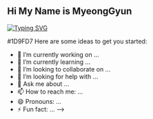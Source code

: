 ## Hi My Name is MyeongGyun
[![Typing SVG](https://readme-typing-svg.demolab.com/?lines=First+line+of+text;Second+line+of+text)](https://git.io/typing-svg)

#1D9FD7
Here are some ideas to get you started:

- 🔭 I’m currently working on ...
- 🌱 I’m currently learning ...
- 👯 I’m looking to collaborate on ...
- 🤔 I’m looking for help with ...
- 💬 Ask me about ...
- 📫 How to reach me: ...
- 😄 Pronouns: ...
- ⚡ Fun fact: ...
-->
